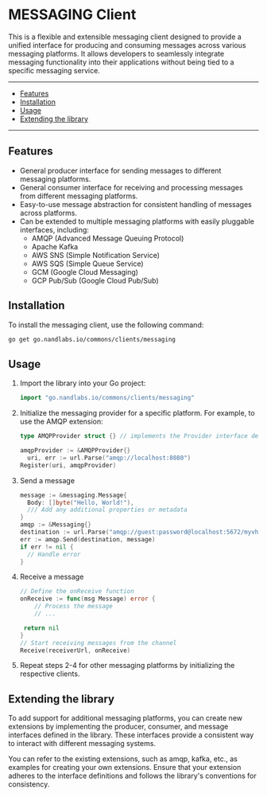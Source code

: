 # MESSAGING Client

This is a flexible and extensible messaging client designed to provide a unified interface for producing and consuming messages across various messaging platforms. It allows developers to seamlessly integrate messaging functionality into their applications without being tied to a specific messaging service.

---
- [Features](#features)
- [Installation](#installation)
- [Usage](#usage)
- [Extending the library](#extending-the-library)
---

## Features
* General producer interface for sending messages to different messaging platforms.
* General consumer interface for receiving and processing messages from different messaging platforms.
* Easy-to-use message abstraction for consistent handling of messages across platforms.
* Can be extended to multiple messaging platforms with easily pluggable interfaces, including:
  * AMQP (Advanced Message Queuing Protocol)
  * Apache Kafka
  * AWS SNS (Simple Notification Service)
  * AWS SQS (Simple Queue Service)
  * GCM (Google Cloud Messaging)
  * GCP Pub/Sub (Google Cloud Pub/Sub)

## Installation
To install the messaging client, use the following command:
```bash
go get go.nandlabs.io/commons/clients/messaging
```

## Usage
1. Import the library into your Go project:
    ```go
    import "go.nandlabs.io/commons/clients/messaging"
    ```
2. Initialize the messaging provider for a specific platform. For example, to use the AMQP extension:
    ```go
    type AMQPProvider struct {} // implements the Provider interface defined under the library
    
    amqpProvider := &AMQPProvider{}
	  uri, err := url.Parse("amqp://localhost:8080")
    Register(uri, amqpProvider)
    ```
3. Send a message
   ```go
   message := &messaging.Message{
     Body: []byte("Hello, World!"), 
	 /// Add any additional properties or metadata
   }
   amqp := &Messaging{}
   destination := url.Parse("amqp://guest:password@localhost:5672/myvhost")
   err := amqp.Send(destination, message)
   if err != nil {
     // Handle error
   }
   ```
4. Receive a message
   ```go
   // Define the onReceive function
   onReceive := func(msg Message) error {
       // Process the message
       // ...

    return nil
   }
   // Start receiving messages from the channel
   Receive(receiverUrl, onReceive)
   ```
5. Repeat steps 2-4 for other messaging platforms by initializing the respective clients.

## Extending the library
To add support for additional messaging platforms, you can create new extensions by implementing the producer, consumer, and message interfaces defined in the library. These interfaces provide a consistent way to interact with different messaging systems.

You can refer to the existing extensions, such as amqp, kafka, etc., as examples for creating your own extensions. Ensure that your extension adheres to the interface definitions and follows the library's conventions for consistency.
